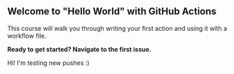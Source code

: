 ## Welcome to "Hello World" with GitHub Actions

This course will walk you through writing your first action and using it with a workflow file. 

**Ready to get started? Navigate to the first issue.**

Hi! I'm testing new pushes :)
